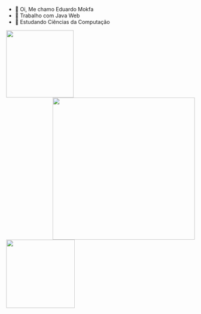 - 👋 Oi, Me chamo Eduardo Mokfa
- 👀 Trabalho com Java Web
- 🌱 Estudando Ciências da Computação

<div style="background-image: url(https://image.shutterstock.com/image-illustration/bright-purple-blurred-background-center-260nw-500032798.jpg");background-repeat: no-repeat;">
    <a href="https://github.com/Edumokfa">
    <img height="180em" src="https://github-readme-stats.vercel.app/api?username=Edumokfa&show_icons=true&theme=synthwave">
    <img height="380em" src="https://media.giphy.com/media/SSWHtGBHHJjvZwL7Jx/giphy.gif" align="right">
    <br/>
        <img height="183em" src="https://github-readme-stats.vercel.app/api/top-langs/?username=Edumokfa&layout=compact&theme=synthwave">
</div>
